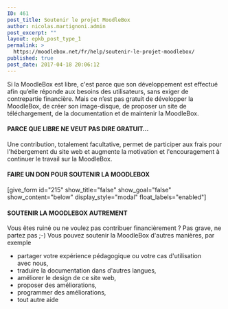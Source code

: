 ```yaml
---
ID: 461
post_title: Soutenir le projet MoodleBox
author: nicolas.martignoni.admin
post_excerpt: ""
layout: epkb_post_type_1
permalink: >
  https://moodlebox.net/fr/help/soutenir-le-projet-moodlebox/
published: true
post_date: 2017-04-18 20:06:12
---
```

Si la MoodleBox est libre, c'est parce que son développement est effectué afin qu’elle réponde aux besoins des utilisateurs, sans exiger de contrepartie financière. Mais ce n’est pas gratuit de développer la MoodleBox, de créer son image-disque, de proposer un site de téléchargement, de la documentation et de maintenir la MoodleBox.
<h4>PARCE QUE LIBRE NE VEUT PAS DIRE GRATUIT…</h4>
Une contribution, totalement facultative, permet de participer aux frais pour l'hébergement du site web et augmente la motivation et l'encouragement à continuer le travail sur la MoodleBox.
<h4>FAIRE UN DON POUR SOUTENIR LA MOODLEBOX</h4>
[give_form id="215" show_title="false" show_goal="false" show_content="below" display_style="modal" float_labels="enabled"]
<h4>SOUTENIR LA MOODLEBOX AUTREMENT</h4>
Vous êtes ruiné ou ne voulez pas contribuer financièrement ? Pas grave, ne partez pas ;-) Vous pouvez soutenir la MoodleBox d'autres manières, par exemple
<ul>
 	<li>partager votre expérience pédagogique ou votre cas d'utilisation avec nous,</li>
 	<li>traduire la documentation dans d'autres langues,</li>
 	<li>améliorer le design de ce site web,</li>
 	<li>proposer des améliorations,</li>
 	<li>programmer des améliorations,</li>
 	<li>tout autre aide</li>
</ul>